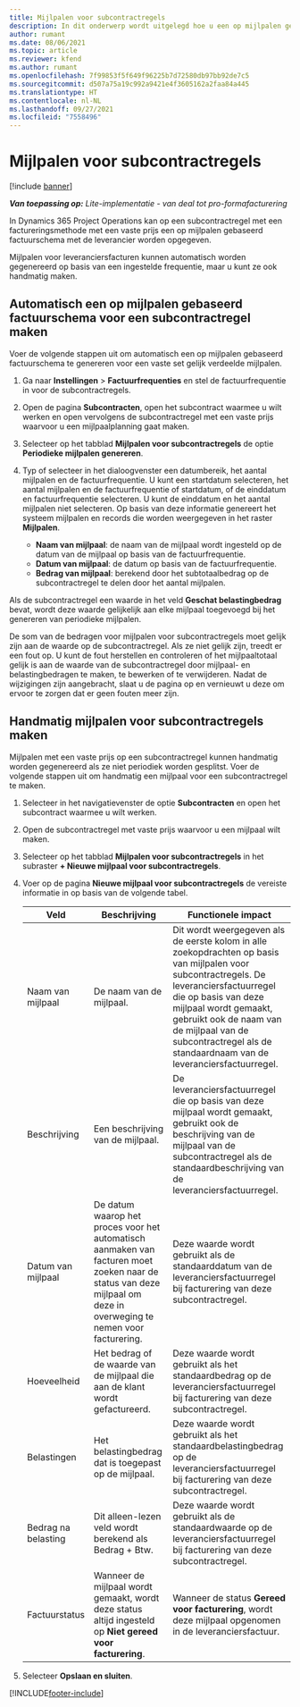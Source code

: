 ```yaml
---
title: Mijlpalen voor subcontractregels
description: In dit onderwerp wordt uitgelegd hoe u een op mijlpalen gebaseerd factuurschema maakt en onderhoudt voor een subcontract met een leverancier.
author: rumant
ms.date: 08/06/2021
ms.topic: article
ms.reviewer: kfend
ms.author: rumant
ms.openlocfilehash: 7f99853f5f649f96225b7d72580db97bb92de7c5
ms.sourcegitcommit: d507a75a19c992a9421e4f3605162a2faa84a445
ms.translationtype: HT
ms.contentlocale: nl-NL
ms.lasthandoff: 09/27/2021
ms.locfileid: "7558496"
---
```

# <a name="subcontract-line-milestones"></a>Mijlpalen voor subcontractregels

[!include [banner](../../includes/dataverse-preview.md)]

_**Van toepassing op:** Lite-implementatie - van deal tot pro-formafacturering_

In Dynamics 365 Project Operations kan op een subcontractregel met een factureringsmethode met een vaste prijs een op mijlpalen gebaseerd factuurschema met de leverancier worden opgegeven.

Mijlpalen voor leveranciersfacturen kunnen automatisch worden gegenereerd op basis van een ingestelde frequentie, maar u kunt ze ook handmatig maken.

## <a name="automatically-create-a-milestone-based-invoice-schedule-for-a-subcontract-line"></a>Automatisch een op mijlpalen gebaseerd factuurschema voor een subcontractregel maken

Voer de volgende stappen uit om automatisch een op mijlpalen gebaseerd factuurschema te genereren voor een vaste set gelijk verdeelde mijlpalen.

1. Ga naar **Instellingen** > **Factuurfrequenties** en stel de factuurfrequentie in voor de subcontractregels.
2. Open de pagina **Subcontracten**, open het subcontract waarmee u wilt werken en open vervolgens de subcontractregel met een vaste prijs waarvoor u een mijlpaalplanning gaat maken.
3. Selecteer op het tabblad **Mijlpalen voor subcontractregels** de optie **Periodieke mijlpalen genereren**.
4. Typ of selecteer in het dialoogvenster een datumbereik, het aantal mijlpalen en de factuurfrequentie. U kunt een startdatum selecteren, het aantal mijlpalen en de factuurfrequentie of startdatum, of de einddatum en factuurfrequentie selecteren. U kunt de einddatum en het aantal mijlpalen niet selecteren.
Op basis van deze informatie genereert het systeem mijlpalen en records die worden weergegeven in het raster **Mijlpalen**.

   - **Naam van mijlpaal**: de naam van de mijlpaal wordt ingesteld op de datum van de mijlpaal op basis van de factuurfrequentie.
   - **Datum van mijlpaal**: de datum op basis van de factuurfrequentie.
   - **Bedrag van mijlpaal**: berekend door het subtotaalbedrag op de subcontractregel te delen door het aantal mijlpalen.

Als de subcontractregel een waarde in het veld **Geschat belastingbedrag** bevat, wordt deze waarde gelijkelijk aan elke mijlpaal toegevoegd bij het genereren van periodieke mijlpalen.

De som van de bedragen voor mijlpalen voor subcontractregels moet gelijk zijn aan de waarde op de subcontractregel. Als ze niet gelijk zijn, treedt er een fout op. U kunt de fout herstellen en controleren of het mijlpaaltotaal gelijk is aan de waarde van de subcontractregel door mijlpaal- en belastingbedragen te maken, te bewerken of te verwijderen. Nadat de wijzigingen zijn aangebracht, slaat u de pagina op en vernieuwt u deze om ervoor te zorgen dat er geen fouten meer zijn.

## <a name="manually-create-subcontract-line-milestones"></a>Handmatig mijlpalen voor subcontractregels maken

Mijlpalen met een vaste prijs op een subcontractregel kunnen handmatig worden gegenereerd als ze niet periodiek worden gesplitst. Voer de volgende stappen uit om handmatig een mijlpaal voor een subcontractregel te maken.

1. Selecteer in het navigatievenster de optie **Subcontracten** en open het subcontract waarmee u wilt werken.
2. Open de subcontractregel met vaste prijs waarvoor u een mijlpaal wilt maken.
3. Selecteer op het tabblad **Mijlpalen voor subcontractregels** in het subraster **+ Nieuwe mijlpaal voor subcontractregels**.
4. Voer op de pagina **Nieuwe mijlpaal voor subcontractregels** de vereiste informatie in op basis van de volgende tabel.

    | Veld | Beschrijving |Functionele impact|
    | --- | --- |----------------------|
    | Naam van mijlpaal | De naam van de mijlpaal. |Dit wordt weergegeven als de eerste kolom in alle zoekopdrachten op basis van mijlpalen voor subcontractregels. De leveranciersfactuurregel die op basis van deze mijlpaal wordt gemaakt, gebruikt ook de naam van de mijlpaal van de subcontractregel als de standaardnaam van de leveranciersfactuurregel.|
    | Beschrijving | Een beschrijving van de mijlpaal. |De leveranciersfactuurregel die op basis van deze mijlpaal wordt gemaakt, gebruikt ook de beschrijving van de mijlpaal van de subcontractregel als de standaardbeschrijving van de leveranciersfactuurregel.|
    | Datum van mijlpaal | De datum waarop het proces voor het automatisch aanmaken van facturen moet zoeken naar de status van deze mijlpaal om deze in overweging te nemen voor facturering.| Deze waarde wordt gebruikt als de standaarddatum van de leveranciersfactuurregel bij facturering van deze subcontractregel. |
    | Hoeveelheid | Het bedrag of de waarde van de mijlpaal die aan de klant wordt gefactureerd. |Deze waarde wordt gebruikt als het standaardbedrag op de leveranciersfactuurregel bij facturering van deze subcontractregel. |
    | Belastingen | Het belastingbedrag dat is toegepast op de mijlpaal.| Deze waarde wordt gebruikt als het standaardbelastingbedrag op de leveranciersfactuurregel bij facturering van deze subcontractregel. |
    | Bedrag na belasting | Dit alleen-lezen veld wordt berekend als Bedrag + Btw.|Deze waarde wordt gebruikt als de standaardwaarde op de leveranciersfactuurregel bij facturering van deze subcontractregel. |
    | Factuurstatus | Wanneer de mijlpaal wordt gemaakt, wordt deze status altijd ingesteld op **Niet gereed voor facturering**.|  Wanneer de status **Gereed voor facturering**, wordt deze mijlpaal opgenomen in de leveranciersfactuur. |

5. Selecteer **Opslaan en sluiten**.


[!INCLUDE[footer-include](../../includes/footer-banner.md)]
